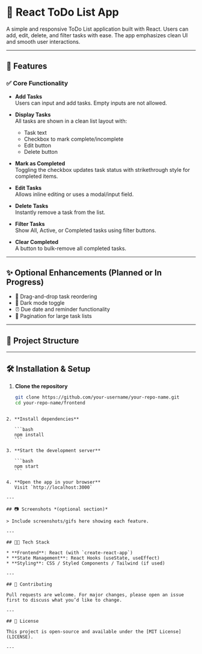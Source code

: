 # 📝 React ToDo List App

A simple and responsive ToDo List application built with React. Users can add, edit, delete, and filter tasks with ease. The app emphasizes clean UI and smooth user interactions.

---

## 🚀 Features

### ✅ Core Functionality
- **Add Tasks**  
  Users can input and add tasks. Empty inputs are not allowed.
  
- **Display Tasks**  
  All tasks are shown in a clean list layout with:
  - Task text
  - Checkbox to mark complete/incomplete
  - Edit button
  - Delete button

- **Mark as Completed**  
  Toggling the checkbox updates task status with strikethrough style for completed items.

- **Edit Tasks**  
  Allows inline editing or uses a modal/input field.

- **Delete Tasks**  
  Instantly remove a task from the list.

- **Filter Tasks**  
  Show All, Active, or Completed tasks using filter buttons.

- **Clear Completed**  
  A button to bulk-remove all completed tasks.

---

## ✨ Optional Enhancements (Planned or In Progress)

- 🔁 Drag-and-drop task reordering
- 🌙 Dark mode toggle
- ⏰ Due date and reminder functionality
- 📄 Pagination for large task lists

---

## 📁 Project Structure

---

## 🛠️ Installation & Setup

1. **Clone the repository**
   ```bash
   git clone https://github.com/your-username/your-repo-name.git
   cd your-repo-name/frontend
````

2. **Install dependencies**

   ```bash
   npm install
   ```

3. **Start the development server**

   ```bash
   npm start
   ```

4. **Open the app in your browser**
   Visit `http://localhost:3000`

---

## 📷 Screenshots *(optional section)*

> Include screenshots/gifs here showing each feature.

---

## 🧑‍💻 Tech Stack

* **Frontend**: React (with `create-react-app`)
* **State Management**: React Hooks (useState, useEffect)
* **Styling**: CSS / Styled Components / Tailwind (if used)

---

## 🤝 Contributing

Pull requests are welcome. For major changes, please open an issue first to discuss what you’d like to change.

---

## 📄 License

This project is open-source and available under the [MIT License](LICENSE).

---
